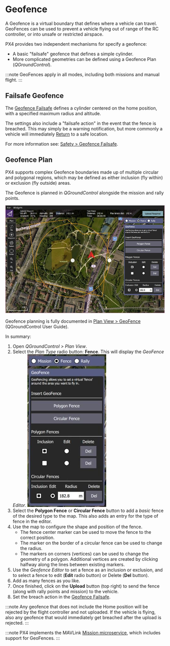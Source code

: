 # Geofence

A Geofence is a virtual boundary that defines where a vehicle can travel.
GeoFences can be used to prevent a vehicle flying out of range of the RC controller, or into unsafe or restricted airspace.

PX4 provides two independent mechanisms for specify a geofence:

- A basic "failsafe" geofence that defines a simple cylinder.
- More complicated geometries can be defined using a Geofence Plan (_QGroundControl_).

:::note
GeoFences apply in all modes, including both missions and manual flight.
:::

## Failsafe Geofence

The [Geofence Failsafe](../config/safety.md#geofence-failsafe) defines a cylinder centered on the home position, with a specified maximum radius and altitude.

The settings also include a "failsafe action" in the event that the fence is breached.
This may simply be a warning notification, but more commonly a vehicle will immediately [Return](../flight_modes/return.md) to a safe location.

For more information see: [Safety > Geofence Failsafe](../config/safety.md#geofence-failsafe).

## Geofence Plan

PX4 supports complex Geofence boundaries made up of multiple circular and polygonal regions, which may be defined as either inclusion (fly within) or exclusion (fly outside) areas.

The Geofence is planned in _QGroundControl_ alongside the mission and rally points.

![Geofence Plan](../../assets/qgc/plan_geofence/geofence_overview.jpg)

Geofence planning is fully documented in [Plan View > GeoFence](https://docs.qgroundcontrol.com/master/en/qgc-user-guide/plan_view/plan_geofence.html) (QGroundControl User Guide).

In summary:

1. Open _QGroundControl > Plan View_.
1. Select the _Plan Type_ radio button: **Fence**.
   This will display the _GeoFence Editor_.
   ![Geofence Plan](../../assets/qgc/plan_geofence/geofence_editor.jpg)
1. Select the **Polygon Fence** or **Circular Fence** button to add a _basic_ fence of the desired type to the map.
   This also adds an entry for the type of fence in the editor.
1. Use the map to configure the shape and position of the fence.
   - The fence center marker can be used to move the fence to the correct position.
   - The marker on the border of a circular fence can be used to change the radius.
   - The markers on corners (vertices) can be used to change the geometry of a polygon.
     Additional vertices are created by clicking halfway along the lines between existing markers.
1. Use the _Geofence Editor_ to set a fence as an inclusion or exclusion, and to select a fence to edit (**Edit** radio button) or Delete (**Del** button).
1. Add as many fences as you like.
1. Once finished, click on the **Upload** button (top right) to send the fence (along with rally points and mission) to the vehicle.
1. Set the breach action in the [Geofence Failsafe](../config/safety.md#geofence-failsafe).

:::note
Any geofence that does not include the Home position will be rejected by the flight controller and not uploaded.
If the vehicle is flying, also any geofence that would immediately get breached after the upload is rejected.
:::

:::note
PX4 implements the MAVLink [Mission microservice](https://mavlink.io/en/services/mission.html), which includes support for GeoFences.
:::

